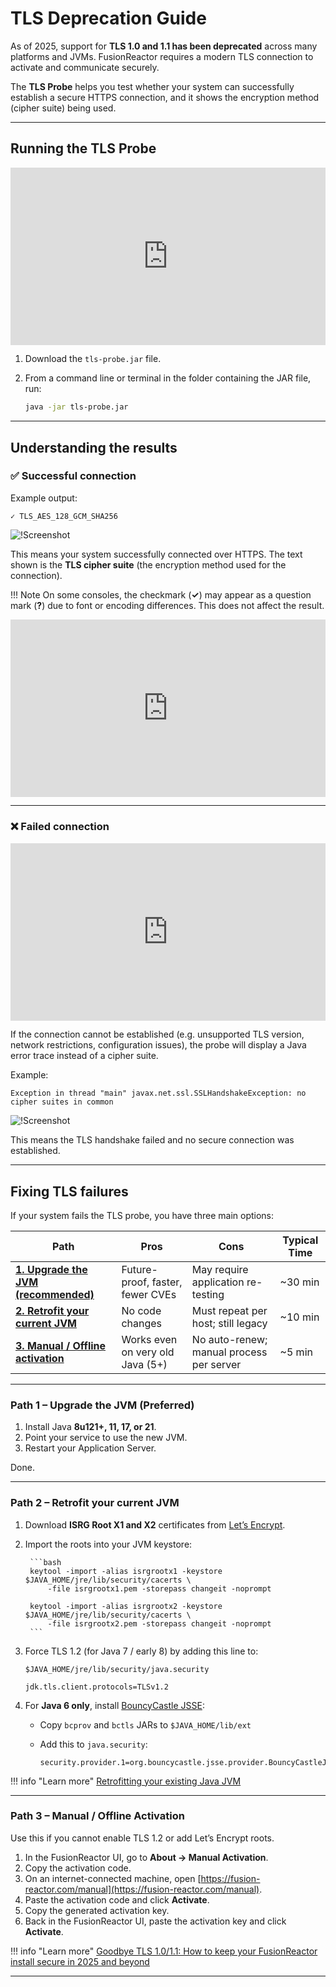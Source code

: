 
# TLS Deprecation Guide

As of 2025, support for **TLS 1.0 and 1.1 has been deprecated** across many platforms and JVMs. FusionReactor requires a modern TLS connection to activate and communicate securely.  

The **TLS Probe** helps you test whether your system can successfully establish a secure HTTPS connection, and it shows the encryption method (cipher suite) being used.  

---

## Running the TLS Probe

<div style="padding:56.25% 0 0 0;position:relative;"><iframe src="https://player.vimeo.com/video/1122905061?badge=0&amp;autopause=0&amp;player_id=0&amp;app_id=58479" frameborder="0" allow="autoplay; fullscreen; picture-in-picture; clipboard-write; encrypted-media; web-share" referrerpolicy="strict-origin-when-cross-origin" style="position:absolute;top:0;left:0;width:100%;height:100%;" title="TLS Success Example"></iframe></div><script src="https://player.vimeo.com/api/player.js"></script>


1. Download the `tls-probe.jar` file.
2. From a command line or terminal in the folder containing the JAR file, run:

   ```bash
   java -jar tls-probe.jar

   ```

---

## Understanding the results

### ✅ Successful connection

Example output:

```
✓ TLS_AES_128_GCM_SHA256
```

![!Screenshot](/Troubleshooting/images/tlsProbeSuccess.png)

This means your system successfully connected over HTTPS.
The text shown is the **TLS cipher suite** (the encryption method used for the connection).



!!! Note
    On some consoles, the checkmark (**✓**) may appear as a question mark (**?**) due to font or encoding differences. This does not affect the result.
    <div style="padding:56.25% 0 0 0;position:relative;"><iframe src="https://player.vimeo.com/video/1122910525?badge=0&amp;autopause=0&amp;player_id=0&amp;app_id=58479" frameborder="0" allow="autoplay; fullscreen; picture-in-picture; clipboard-write; encrypted-media; web-share" referrerpolicy="strict-origin-when-cross-origin" style="position:absolute;top:0;left:0;width:100%;height:100%;" title="Untitled design (1)"></iframe></div><script src="https://player.vimeo.com/api/player.js"></script>



---

### ❌ Failed connection

<div style="padding:56.25% 0 0 0;position:relative;"><iframe src="https://player.vimeo.com/video/1123171388?badge=0&amp;autopause=0&amp;player_id=0&amp;app_id=58479" frameborder="0" allow="autoplay; fullscreen; picture-in-picture; clipboard-write; encrypted-media; web-share" referrerpolicy="strict-origin-when-cross-origin" style="position:absolute;top:0;left:0;width:100%;height:100%;" title="TLS Failure"></iframe></div><script src="https://player.vimeo.com/api/player.js"></script>

If the connection cannot be established (e.g. unsupported TLS version, network restrictions, configuration issues), the probe will display a Java error trace instead of a cipher suite.

Example:

```
Exception in thread "main" javax.net.ssl.SSLHandshakeException: no cipher suites in common

```

![!Screenshot](/Troubleshooting/images/tlsProbeFail.png)

This means the TLS handshake failed and no secure connection was established.

---

## Fixing TLS failures

If your system fails the TLS probe, you have three main options:

| Path                                 | Pros                             | Cons                                     | Typical Time |
| ------------------------------------ | -------------------------------- | ---------------------------------------- | ------------ |
| [**1. Upgrade the JVM (recommended)**](/Getting-started/Tutorials/Common-issues/TLS-deprecation-guide/#path-1-upgrade-the-jvm-preferred) | Future-proof, faster, fewer CVEs | May require application re-testing       | ~30 min      |
| [**2. Retrofit your current JVM**](/Getting-started/Tutorials/Common-issues/TLS-deprecation-guide/#path-2-retrofit-your-current-jvm)    | No code changes                  | Must repeat per host; still legacy       | ~10 min      |
| [**3. Manual / Offline activation**](/Getting-started/Tutorials/Common-issues/TLS-deprecation-guide/#path-3-manual-offline-activation)   | Works even on very old Java (5+) | No auto-renew; manual process per server | ~5 min       |

---

### Path 1 – Upgrade the JVM (Preferred)

1. Install Java **8u121+, 11, 17, or 21**.
2. Point your service to use the new JVM.
3. Restart your Application Server.

Done.

---

### Path 2 – Retrofit your current JVM

1. Download **ISRG Root X1 and X2** certificates from [Let’s Encrypt](https://letsencrypt.org/certificates/).

2. Import the roots into your JVM keystore:

        ```bash
        keytool -import -alias isrgrootx1 -keystore $JAVA_HOME/jre/lib/security/cacerts \
            -file isrgrootx1.pem -storepass changeit -noprompt

        keytool -import -alias isrgrootx2 -keystore $JAVA_HOME/jre/lib/security/cacerts \
            -file isrgrootx2.pem -storepass changeit -noprompt
        ```

3. Force TLS 1.2 (for Java 7 / early 8) by adding this line to:

    ```
    $JAVA_HOME/jre/lib/security/java.security
    ```

    ```properties   
    jdk.tls.client.protocols=TLSv1.2
    ```

4. For **Java 6 only**, install [BouncyCastle JSSE](https://www.bouncycastle.org/):

   * Copy `bcprov` and `bctls` JARs to `$JAVA_HOME/lib/ext`
   * Add this to `java.security`:

     ```
     security.provider.1=org.bouncycastle.jsse.provider.BouncyCastleJsse
     ```
     
!!! info "Learn more"
    [Retrofitting your existing Java JVM](https://fusion-reactor.com/blog/retrofitting-your-existing-java-jvm-for-tls-1-2-lets-encrypt/)

---

### Path 3 – Manual / Offline Activation

Use this if you cannot enable TLS 1.2 or add Let’s Encrypt roots.

1. In the FusionReactor UI, go to **About → Manual Activation**.
2. Copy the activation code.
3. On an internet-connected machine, open [https://fusion-reactor.com/manual](https://fusion-reactor.com/manual).
4. Paste the activation code and click **Activate**.
5. Copy the generated activation key.
6. Back in the FusionReactor UI, paste the activation key and click **Activate**.

!!! info "Learn more"
    [Goodbye TLS 1.0/1.1: How to keep your FusionReactor install secure in 2025 and beyond](https://fusion-reactor.com/blog/goodbye-tls-1-0-1-1-how-to-keep-your-fusionreactor-install-secure-in-2025-and-beyond/)

---
